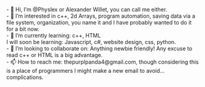 <p>
- 👋 Hi, I’m @Physlex or Alexander Willet, you can call me either.
<br />
- 👀 I’m interested in c++, 2d Arrays, program automation, saving data via a file system, organization, you name it and I have probably wanted to do it for a bit now.
<br />
- 🌱 I’m currently learning: c++, HTML
<br />I will soon be learning: Javascript, c#, website design, css, python.
<br />
- 💞️ I’m looking to collaborate on: Anything newbie friendly! Any excuse to read c++ or HTML is a big advantage.
<br />
- 📫 How to reach me: thepurplpanda4@gmail.com, though considering this is a place of programmers I might make a new email to avoid... complications.
</p>





<!---
Physlex/Physlex is a ✨ special ✨ repository because its `README.md` (this file) appears on your GitHub profile.
You can click the Preview link to take a look at your changes.
--->
